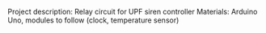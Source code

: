 Project description: Relay circuit for UPF siren controller
Materials: Arduino Uno, modules to follow (clock, temperature sensor)